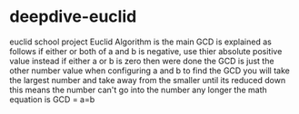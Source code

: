 # deepdive-euclid
euclid school project
Euclid Algorithm is the main GCD is explained as follows
if either or both of a and b is negative, use thier absolute positive value instead
if either a or b is zero then were done the GCD is just the other number value
when configuring a and b to find the GCD you will take the largest number and take away from the smaller  until its reduced down this means the number can't go into the number any longer 
the math equation is GCD = a=b
